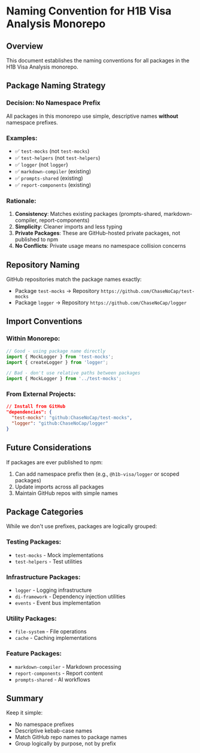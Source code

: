 # Naming Convention for H1B Visa Analysis Monorepo

## Overview

This document establishes the naming conventions for all packages in the H1B Visa Analysis monorepo.

## Package Naming Strategy

### Decision: No Namespace Prefix

All packages in this monorepo use simple, descriptive names **without** namespace prefixes.

### Examples:
- ✅ `test-mocks` (not `test-mocks`)
- ✅ `test-helpers` (not `test-helpers`)
- ✅ `logger` (not `logger`)
- ✅ `markdown-compiler` (existing)
- ✅ `prompts-shared` (existing)
- ✅ `report-components` (existing)

### Rationale:
1. **Consistency**: Matches existing packages (prompts-shared, markdown-compiler, report-components)
2. **Simplicity**: Cleaner imports and less typing
3. **Private Packages**: These are GitHub-hosted private packages, not published to npm
4. **No Conflicts**: Private usage means no namespace collision concerns

## Repository Naming

GitHub repositories match the package names exactly:
- Package `test-mocks` → Repository `https://github.com/ChaseNoCap/test-mocks`
- Package `logger` → Repository `https://github.com/ChaseNoCap/logger`

## Import Conventions

### Within Monorepo:
```typescript
// Good - using package name directly
import { MockLogger } from 'test-mocks';
import { createLogger } from 'logger';

// Bad - don't use relative paths between packages
import { MockLogger } from '../test-mocks';
```

### From External Projects:
```json
// Install from GitHub
"dependencies": {
  "test-mocks": "github:ChaseNoCap/test-mocks",
  "logger": "github:ChaseNoCap/logger"
}
```

## Future Considerations

If packages are ever published to npm:
1. Can add namespace prefix then (e.g., `@h1b-visa/logger` or scoped packages)
2. Update imports across all packages
3. Maintain GitHub repos with simple names

## Package Categories

While we don't use prefixes, packages are logically grouped:

### Testing Packages:
- `test-mocks` - Mock implementations
- `test-helpers` - Test utilities

### Infrastructure Packages:
- `logger` - Logging infrastructure
- `di-framework` - Dependency injection utilities
- `events` - Event bus implementation

### Utility Packages:
- `file-system` - File operations
- `cache` - Caching implementations

### Feature Packages:
- `markdown-compiler` - Markdown processing
- `report-components` - Report content
- `prompts-shared` - AI workflows

## Summary

Keep it simple:
- No namespace prefixes
- Descriptive kebab-case names
- Match GitHub repo names to package names
- Group logically by purpose, not by prefix